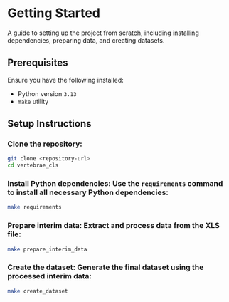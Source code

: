 Getting Started
===============

A guide to setting up the project from scratch, including installing dependencies, preparing data, and creating datasets.

## Prerequisites

Ensure you have the following installed:
- Python version `3.13`
- `make` utility

## Setup Instructions

### Clone the repository:
   
```bash
git clone <repository-url>
cd vertebrae_cls
```

### Install Python dependencies: Use the `requirements` command to install all necessary Python dependencies:
   
```bash
make requirements
```

### Prepare interim data: Extract and process data from the XLS file:
   
```bash
make prepare_interim_data
```

### Create the dataset: Generate the final dataset using the processed interim data:
   
```bash
make create_dataset
```
